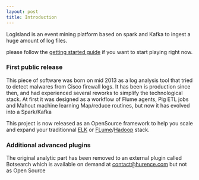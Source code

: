 ```yaml
---
layout: post
title: Introduction
---
```


LogIsland is an event mining platform based on spark and Kafka to ingest a huge amount of log files.

please follow the [getting started guide](/getting-started) if you want to start playing right now.




### First public release
This piece of software was born on mid 2013 as a log analysis tool that tried to detect malwares from Cisco firewall logs.
It has been is production since then, and had experienced several reworks to simplify the technological stack.
At first it was designed as a workflow of Flume agents, Pig ETL jobs and Mahout machine learning Map/reduce routines, but 
now it has evolved into a Spark/Kafka 

This project is now released as an OpenSource framework to help you scale and expand your traditionnal [ELK](https://www.elastic.co/downloads) or [FLume](https://flume.apache.org/)/[Hadoop](https://hadoop.apache.org/) stack.

### Additional advanced plugins
The original analytic part has been removed to an external plugin called Botsearch which is available on demand at [contact@hurence.com](mailto:contact@hurence.com)
but not as Open Source


